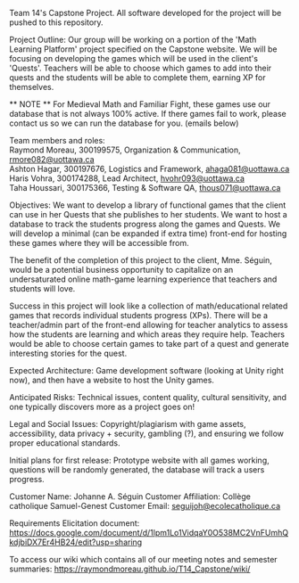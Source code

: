 Team 14's Capstone Project. All software developed for the project will be pushed to this repository. 

Project Outline: Our group will be working on a portion of the 'Math Learning Platform' project specified on the Capstone website. We will be focusing on developing the games which will be used in the client's 'Quests'. Teachers will be able to choose which games to add into their quests and the students will be able to complete them, earning XP for themselves.

** NOTE ** For Medieval Math and Familiar Fight, these games use our database that is not always 100% active. If there games fail to work, please contact us so we can run the database for you. (emails below)

Team members and roles: <br>
Raymond Moreau, 300199575, Organization & Communication, rmore082@uottawa.ca <br>
Ashton Hagar, 300197676, Logistics and Framework, ahaga081@uottawa.ca <br>
Haris Vohra, 300174288, Lead Architect, hvohr093@uottawa.ca<br>
Taha Houssari, 300175366, Testing & Software QA, thous071@uottawa.ca<br>

Objectives: We want to develop a library of functional games that the client can use in her Quests that she publishes to her students. We want to host a database to track the students progress along the games and Quests. We will develop a minimal (can be expanded if extra time) front-end for hosting these games where they will be accessible from.

The benefit of the completion of this project to the client, Mme. Séguin, would be a potential business opportunity to capitalize on an undersaturated online math-game learning experience that teachers and students will love.

Success in this project will look like a collection of math/educational related games that records individual students progress (XPs). There will be a teacher/admin part of the front-end allowing for teacher analytics to assess how the students are learning and which areas they require help. Teachers would be able to choose certain games to take part of a quest and generate interesting stories for the quest.

Expected Architecture: Game development software (looking at Unity right now), and then have a website to host the Unity games.

Anticipated Risks: Technical issues, content quality, cultural sensitivity, and one typically discovers more as a project goes on!

Legal and Social Issues: Copyright/plagiarism with game assets, accessibility, data privacy + security, gambling (?), and ensuring we follow proper educational standards.

Initial plans for first release: Prototype website with all games working, questions will be randomly generated, the database will track a users progress.


Customer Name: Johanne A. Séguin
Customer Affiliation: Collège catholique Samuel-Genest
Customer Email: seguijoh@ecolecatholique.ca



Requirements Elicitation document: https://docs.google.com/document/d/1lpm1Lo1VidqaY0O538MC2VnFUmhQkdjbiDX7Er4HB24/edit?usp=sharing

To access our wiki which contains all of our meeting notes and semester summaries: https://raymondmoreau.github.io/T14_Capstone/wiki/
